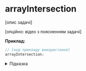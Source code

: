 # arrayIntersection

[опис задачі]

[опційно: відео з поясненням задачі]

**Приклад:**

```js
// [код прикладу використання]
arrayIntersection;
```

<details>
  <summary>Підказка</summary>

---

  [текст підказки]
</details>